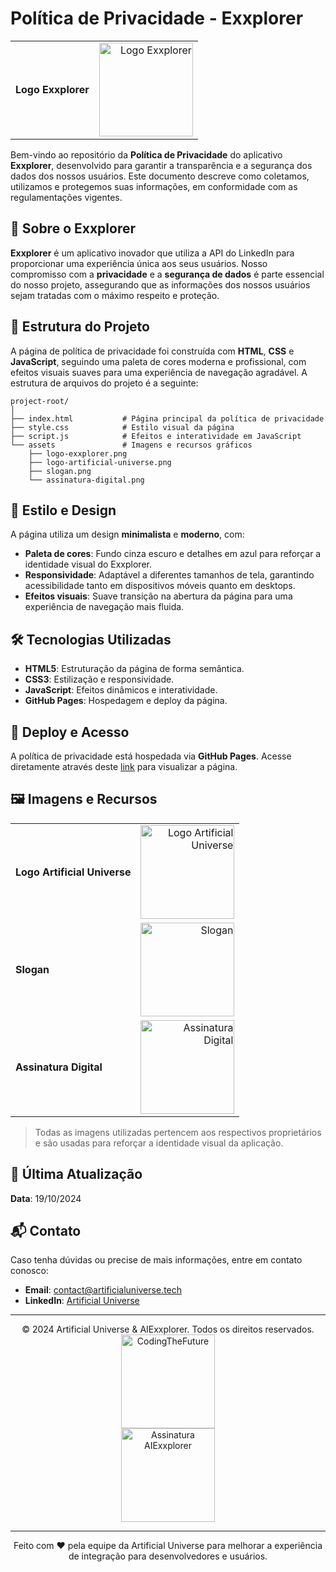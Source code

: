 # Política de Privacidade - Exxplorer

<table style="width:100%; border:none;">
    <tr>
        <td><strong>Logo Exxplorer</strong></td>
        <td align="right"><img src="assets/logo-exxplorer.png" width="150" alt="Logo Exxplorer"></td>
    </tr>
</table>

Bem-vindo ao repositório da **Política de Privacidade** do aplicativo **Exxplorer**, desenvolvido para garantir a transparência e a segurança dos dados dos nossos usuários. Este documento descreve como coletamos, utilizamos e protegemos suas informações, em conformidade com as regulamentações vigentes.

## 📝 Sobre o Exxplorer

**Exxplorer** é um aplicativo inovador que utiliza a API do LinkedIn para proporcionar uma experiência única aos seus usuários. Nosso compromisso com a **privacidade** e a **segurança de dados** é parte essencial do nosso projeto, assegurando que as informações dos nossos usuários sejam tratadas com o máximo respeito e proteção.

## 📂 Estrutura do Projeto

A página de política de privacidade foi construída com **HTML**, **CSS** e **JavaScript**, seguindo uma paleta de cores moderna e profissional, com efeitos visuais suaves para uma experiência de navegação agradável. A estrutura de arquivos do projeto é a seguinte:

```plaintext
project-root/
│
├── index.html           # Página principal da política de privacidade
├── style.css            # Estilo visual da página
├── script.js            # Efeitos e interatividade em JavaScript
└── assets               # Imagens e recursos gráficos
    ├── logo-exxplorer.png
    ├── logo-artificial-universe.png
    ├── slogan.png
    └── assinatura-digital.png
```

## 🎨 Estilo e Design

A página utiliza um design **minimalista** e **moderno**, com:
- **Paleta de cores**: Fundo cinza escuro e detalhes em azul para reforçar a identidade visual do Exxplorer.
- **Responsividade**: Adaptável a diferentes tamanhos de tela, garantindo acessibilidade tanto em dispositivos móveis quanto em desktops.
- **Efeitos visuais**: Suave transição na abertura da página para uma experiência de navegação mais fluida.

## 🛠️ Tecnologias Utilizadas

- **HTML5**: Estruturação da página de forma semântica.
- **CSS3**: Estilização e responsividade.
- **JavaScript**: Efeitos dinâmicos e interatividade.
- **GitHub Pages**: Hospedagem e deploy da página.

## 🚀 Deploy e Acesso

A política de privacidade está hospedada via **GitHub Pages**. Acesse diretamente através deste [link](https://your-github-pages-link.com) para visualizar a página.

## 🖼️ Imagens e Recursos

<table style="width:100%; border:none;">
    <tr>
        <td><strong>Logo Artificial Universe</strong></td>
        <td align="right"><img src="assets/logo-artificial-universe.png" width="150" alt="Logo Artificial Universe"></td>
    </tr>
    <tr>
        <td><strong>Slogan</strong></td>
        <td align="right"><img src="assets/slogan.png" width="150" alt="Slogan"></td>
    </tr>
    <tr>
        <td><strong>Assinatura Digital</strong></td>
        <td align="right"><img src="assets/assinatura-digital.png" width="150" alt="Assinatura Digital"></td>
    </tr>
</table>

> Todas as imagens utilizadas pertencem aos respectivos proprietários e são usadas para reforçar a identidade visual da aplicação.

## 📆 Última Atualização

**Data**: 19/10/2024

## 📬 Contato

Caso tenha dúvidas ou precise de mais informações, entre em contato conosco:
- **Email**: [contact@artificialuniverse.tech](mailto:contact@artificialuniverse.tech)
- **LinkedIn**: [Artificial Universe](https://www.linkedin.com/company/artificial-universe)

---

<div align="center"> © 2024 Artificial Universe & AIExxplorer. Todos os direitos reservados. </div>

<div align="center">
    <img src="assets/slogan.png" alt="CodingTheFuture" width="150">
</div>

<div align="center">
    <img src="assets/assinatura-digital.png" alt="Assinatura AIExxplorer" width="150">
</div>

---

<div align="center">Feito com ❤️ pela equipe da Artificial Universe para melhorar a experiência de integração para desenvolvedores e usuários.</div>

